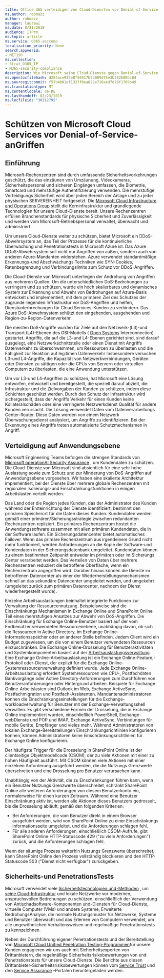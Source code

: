 ```yaml
---
title: Office 365 verteidigen von Cloud-Diensten vor Denial-of-Service-anGriffen
ms.author: robmazz
author: robmazz
manager: laurawi
ms.date: 8/21/2018
audience: ITPro
ms.topic: article
ms.service: O365-seccomp
localization_priority: None
search.appverid:
- MET150
ms.collection:
- Strat_O365_IP
- M365-security-compliance
description: Wie Microsoft seine Cloud-Dienste gegen Denial-of-Service-Angriffe (DoS) verteidigt.
ms.openlocfilehash: d284ace935e0f90417b3b009d76e3b282b08bc84
ms.sourcegitcommit: f57b4001ef1327f0ea622e716a4d7d78f1769b49
ms.translationtype: MT
ms.contentlocale: de-DE
ms.lasthandoff: 02/23/2019
ms.locfileid: "30212795"
---
```

# <a name="defending-microsoft-cloud-services-against-denial-of-service-attacks"></a>Schützen von Microsoft Cloud Services vor Denial-of-Service-anGriffen

## <a name="introduction"></a>Einführung
Microsoft-Rechenzentren sind durch umfassende Sicherheitsvorkehrungen geschützt, die das einzäunen von Umzäunung, Videokameras, Sicherheitspersonal und sicheren Eingängen umfassen, die Biometrie, Smartcard und mehrstufige Authentifizierung verwenden. Die mehrstufige Verteidigungs Sicherheit wird über jeden Bereich der Anlage und zu jeder physischen SERVEREINHEIT fortgesetzt. Die [Microsoft Cloud Infrastructure and Operations Group](https://www.microsoft.com/en-us/cloud-platform/global-datacenters) stellt die Kerninfrastruktur und grundlegende Technologien für unsere Cloud-Dienste bereit. Unsere Rechenzentren erfüllen Branchenstandards für physische Sicherheit und Zuverlässigkeit und werden vom Microsoft-Betriebspersonal verwaltet, überwacht und administriert.

Um unsere Cloud-Dienste weiter zu schützen, bietet Microsoft ein DDoS-Abwehrsystem an, das Teil der Prozesse für die kontinuierliche Überwachung und Penetrationstests in Microsoft Azure ist. Das Azure DDoS-Abwehrsystem soll nicht nur Angriffen von außen, sondern auch von anderen Azure-Mandanten widerstehen. Azure verwendet standardmäßige Erkennungs-und Abschwächungs Techniken wie SYN-Cookies, Ratenbegrenzung und Verbindungslimits zum Schutz vor DDoS-Angriffen.

Die Cloud-Dienste von Microsoft unterliegen der Androhung von Angriffen aus mehreren Quellen. Um die unterschiedlichen DoS-Bedrohungen zu verringern und zu schützen, wurde ein hoch skalierbares und dynamisches System zur Erkennung und Abwehr von Bedrohungen auf Azure-Basis entwickelt und implementiert, mit dem primären Ziel des Schutzes der zugrunde liegenden Infrastruktur vor DoS-Angriffen und helfen, Dienstunterbrechungen für Cloud Services-Kunden zu verhindern. Das Azure DoS-Abwehrsystem schützt den eingehenden, ausgehenden und Region-zu-Region-Datenverkehr.

Die meisten DoS-Angriffe wurden für Ziele auf den Netzwerk-(L3)-und Transport (L4)-Ebenen des OSI-Modells ( [Open Systems](https://docs.microsoft.com/windows-hardware/drivers/network/windows-network-architecture-and-the-osi-model) Interconnection) gestartet. Angriffe, die auf die L3-und L4-Ebenen gerichtet sind, sind darauf ausgelegt, eine Netzwerkschnittstelle oder einen Dienst mit Angriffs Datenverkehr zu überschwemmen, um Ressourcen zu überlasten und die Fähigkeit zur Reaktion auf legitimen Datenverkehr Insbesondere versuchen L3-und L4-Angriffe, die Kapazität von Netzwerkverbindungen, Geräten oder Diensten zu sättigen oder die CPUs von Servern oder virtuellen Computern zu überlasten, die eine Anwendung unterstützen.

Um vor L3-und L4-Angriffen zu schützen, hat Microsoft eine Lösung entworfen, entwickelt und bereitgestellt, die speziell darauf abzielt, die Infrastruktur und die Zielvorgaben der Kunden zu schützen, indem diese Schichten geschützt werden. Durch den Schutz der Infrastruktur wird sichergestellt, dass der Angriffs Verkehr für einen Kunden keine Kollateralschäden oder eine verringerte Netzwerkdienst Qualität für andere Kunden verursacht. Die Lösung verwendet Daten vom Datenverarbeitungs Center-Router. Diese Daten werden von einem Netzwerk Überwachungsdienst analysiert, um Angriffe zu identifizieren. Bei der Erkennung eines Angriffs treten automatisierte Schutzmechanismen in Angriff.

## <a name="application-level-defenses"></a>Verteidigung auf Anwendungsebene
Microsoft Engineering Teams befolgen die strengen Standards von [Microsoft operationAl Security Assurance](https://www.microsoft.com/en-us/SDL/OperationalSecurityAssurance) , um Kundendaten zu schützen. Die Cloud-Dienste von Microsoft sind absichtlich für eine sehr hohe Auslastung sowie zum Schutz und zur Minderung von DoS-Angriffen auf Anwendungsebene vorgesehen. Wir haben eine skalierte Architektur implementiert, bei der Dienste über mehrere globale Rechenzentren mit regionalen Isolierungs-und Einschränkungsfunktionen in einigen Arbeitslasten verteilt werden.

Das Land oder die Region jedes Kunden, das der Administrator des Kunden während der Ersteinrichtung der Dienste identifiziert, bestimmt den primären Speicherort für die Daten dieses Kunden. Kundendaten werden gemäß einer primären/Sicherungsstrategie zwischen redundanten Rechenzentren repliziert. Ein primäres Rechenzentrum hostet die Anwendungssoftware zusammen mit allen primären Kundendaten, die in der Software laufen. Ein Sicherungsdatencenter bietet automatisches Failover. Wenn das primäre Rechenzentrum aus irgendeinem Grund nicht mehr funktioniert, werden Anforderungen an die Kopie der Software-und Kundendaten in der Sicherungsdatenbank umgeleitet. Kundendaten können zu einem bestimmten Zeitpunkt entweder im primären oder im Sicherungs Center verarbeitet werden. Das Verteilen von Daten über mehrere Rechenzentren reduziert die betroffene Oberfläche, wenn ein Rechenzentrum angegriffen wird. Darüber hinaus können die Dienste im betroffenen Datencenter als einer der Wiederherstellungsmechanismen schnell an das sekundäre Datencenter umgeleitet werden, und umgekehrt (umgeleitet zurück zum primären Datencenter, nachdem der Dienst wiederhergestellt wurde).

Einzelne Arbeitsauslastungen beinhaltet integrierte Funktionen zur Verwaltung der Ressourcennutzung. Beispielsweise sind die Einschränkungs Mechanismen in Exchange Online und SharePoint Online Teil eines mehrstufigen Ansatzes zur Abwehr von DoS-Angriffen. Die Einschränkung für Exchange Online-Benutzer basiert auf der vom Endbenutzer verwendeten Ressourcenebene, unabhängig davon, ob sich die Ressourcen in Active Directory, im Exchange Online-Informationsspeicher oder an anderer Stelle befinden. Jedem Client wird ein Budget zugewiesen, um die von einem Benutzer verwendeten Ressourcen einzuschränken. Die Exchange Online-Drosselung für Benutzeraktivitäten und Systemkomponenten basiert auf der [Arbeitsauslastungsverwaltung](http://technet.microsoft.com/en-us/library/jj150503(v=exchg.150).aspx). Eine Exchange Online-Arbeitsauslastung ist ein Exchange Online-Feature,-Protokoll oder-Dienst, der explizit für die Exchange Online-Systemressourcenverwaltung definiert wurde. Jede Exchange Online-Arbeitsauslastung erfordert Systemressourcen wie CPU-, Postfachdaten Bankvorgänge oder Active Directory-Anforderungen zum Durchführen von Benutzeranforderungen oder Hintergrund arbeiten. Beispiele für Exchange Online-Arbeitslasten sind Outlook im Web, Exchange ActiveSync, Postfachmigration und Postfach-Assistenten. Mandantenadministratoren können die Einschränkungseinstellungen für die Exchange-workloadverwaltung für Benutzer mit der Exchange-Verwaltungsshell verwalten. Es gibt verschiedene Formen der Drosselung, die in Exchange Online implementiert wurden, einschließlich PowerShell, Exchange-webDienste und POP und IMAP, Exchange ActiveSync, Verbindungen für mobile Geräte, Empfänger und vieles mehr. Während Administratoren von lokalen Exchange-Bereitstellungen Einschränkungsrichtlinien konfigurieren können, können Administratoren keine Einschränkungsrichtlinien für Exchange Online konfigurieren.

Der häufigste Trigger für die Drosselung in SharePoint Online ist der clientseitige Objektmodellcode (CSOM), der zu viele Aktionen mit einer zu hohen Häufigkeit ausführt. Mit CSOM können viele Aktionen mit einer einzelnen Anforderung ausgeführt werden, die die Nutzungs Grenzwerte überschreiten und eine Drosselung pro Benutzer verursachen kann.

Unabhängig von der Aktivität, die zu Einschränkungen führen kann, wenn ein Benutzer Nutzungs Grenzwerte überschreitet, schränkt SharePoint Online alle weiteren Anforderungen von diesem Benutzerkonto ein, normalerweise für einen kurzen Zeitraum. Während eine Benutzer Einschränkung aktiv ist, werden alle Aktionen dieses Benutzers gedrosselt, bis die Drosselung abläuft, gemäß den folgenden Kriterien:
- Bei Anforderungen, die vom Benutzer direkt in einem Browser ausgeführt werden, wird von SharePoint Online zu einer Einschränkungs Informationsseite umgeleitet, und die Anforderungen schlagen fehl.
- Für alle anderen Anforderungen, einschließlich CSOM-Aufrufe, gibt SharePoint Online HTTP-Statuscode 429 ("zu viele Anforderungen") zurück, und die Anforderungen schlagen fehl.

Wenn der säumige Prozess weiterhin Nutzungs Grenzwerte überschreitet, kann SharePoint Online den Prozess vollständig blockieren und den HTTP-Statuscode 503 ("Dienst nicht verfügbar") zurückgeben.

## <a name="vulnerability-and-penetration-testing"></a>Sicherheits-und PenetrationsTests
Microsoft verwendet viele [Sicherheitstechnologien und-Methoden](https://www.microsoft.com/en-us/trustcenter/security/threatmanagement) , um [seine Cloud-Infrastruktur](https://blogs.technet.microsoft.com/hybridcloud/2015/05/05/protecting-your-datacenter-and-cloud-from-emerging-threats/) und lokale Netzwerke vor modernen, anspruchsvollen Bedrohungen zu schützen, einschließlich der Verwendung von Antischadsoftware-Komponenten und-Diensten für Cloud-Dienste, virtuelle Computer (VMs) und andere Systeme; Erweiterte BedrohungsAnalyse, die normale Nutzungsmuster für Netzwerke, Systeme und Benutzer überwacht und das Erlernen von Computern verwendet, um alle ungewöhnlichen Verhaltensweisen und regelmäßige Penetrationstests zu kennzeichnen.

Neben der Durchführung eigener Penetrationstests und der Bereitstellung von [Microsoft Cloud Unified Penetration Testing-Programmen](https://technet.microsoft.com/en-us/mt784683)für unsere Kunden engagieren wir uns auch mit Sicherheitsexperten von Drittanbietern, die regelmäßige Sicherheitsrisikobewertungen von und Penetrationstests für unsere Cloud-Dienste. Die Berichte aus diesen Drittanbieter-Sicherheitsrisikobewertungen können vom [Service Trust](https://aka.ms/STP) und den [Service Assurance](https://aka.ms/ServiceAssurance) -Portalen heruntergeladen werden.
